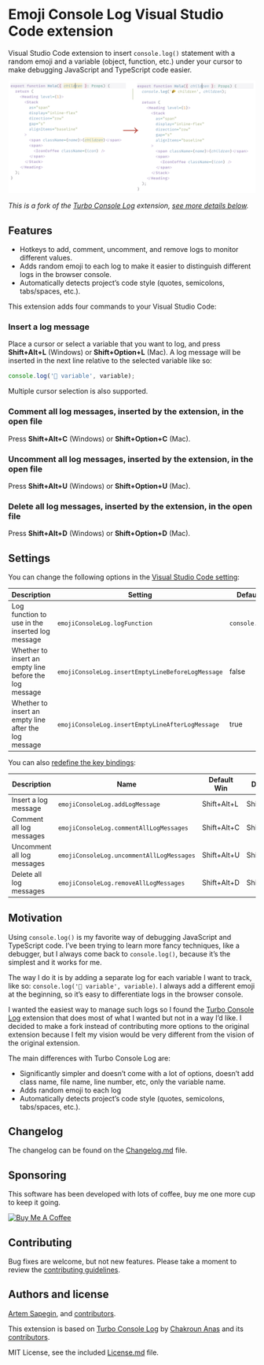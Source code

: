 # Emoji Console Log Visual Studio Code extension

Visual Studio Code extension to insert `console.log()` statement with a random emoji and a variable (object, function, etc.) under your cursor to make debugging JavaScript and TypeScript code easier.

![Emoji Console Log Visual Studio Code extension](./images/emoji-console-log.png)

_This is a fork of the [Turbo Console Log](https://www.turboconsolelog.io) extension, [see more details below](#motivation)._

## Features

- Hotkeys to add, comment, uncomment, and remove logs to monitor different values.
- Adds random emoji to each log to make it easier to distinguish different logs in the browser console.
- Automatically detects project’s code style (quotes, semicolons, tabs/spaces, etc.).

This extension adds four commands to your Visual Studio Code:

### Insert a log message

Place a cursor or select a variable that you want to log, and press **Shift+Alt+L** (Windows) or **Shift+Option+L** (Mac). A log message will be inserted in the next line relative to the selected variable like so:

```js
console.log('🦆 variable', variable);
```

Multiple cursor selection is also supported.

### Comment all log messages, inserted by the extension, in the open file

Press **Shift+Alt+C** (Windows) or **Shift+Option+C** (Mac).

### Uncomment all log messages, inserted by the extension, in the open file

Press **Shift+Alt+U** (Windows) or **Shift+Option+U** (Mac).

### Delete all log messages, inserted by the extension, in the open file

Press **Shift+Alt+D** (Windows) or **Shift+Option+D** (Mac).

## Settings

You can change the following options in the [Visual Studio Code setting](https://code.visualstudio.com/docs/getstarted/settings):

| Description | Setting | Default |
| --- | --- | --- |
| Log function to use in the inserted log message | `emojiConsoleLog.logFunction` | `console.log` |
| Whether to insert an empty line before the log message | `emojiConsoleLog.insertEmptyLineBeforeLogMessage` | false |
| Whether to insert an empty line after the log message | `emojiConsoleLog.insertEmptyLineAfterLogMessage` | true |

You can also [redefine the key bindings](https://code.visualstudio.com/docs/getstarted/keybindings):

| Description | Name | Default Win | Default Mac |
| --- | --- | --- | --- |
| Insert a log message | `emojiConsoleLog.addLogMessage` | Shift+Alt+L | Shift+Option+L |
| Comment all log messages | `emojiConsoleLog.commentAllLogMessages` | Shift+Alt+C | Shift+Option+C |
| Uncomment all log messages | `emojiConsoleLog.uncommentAllLogMessages` | Shift+Alt+U | Shift+Option+U |
| Delete all log messages | `emojiConsoleLog.removeAllLogMessages` | Shift+Alt+D | Shift+Option+D |

## Motivation

Using `console.log()` is my favorite way of debugging JavaScript and TypeScript code. I’ve been trying to learn more fancy techniques, like a debugger, but I always come back to `console.log()`, because it’s the simplest and it works for me.

The way I do it is by adding a separate log for each variable I want to track, like so: `console.log('🍕 variable', variable)`. I always add a different emoji at the beginning, so it’s easy to differentiate logs in the browser console.

I wanted the easiest way to manage such logs so I found the [Turbo Console Log](https://www.turboconsolelog.io) extension that does most of what I wanted but not in a way I’d like. I decided to make a fork instead of contributing more options to the original extension because I felt my vision would be very different from the vision of the original extension.

The main differences with Turbo Console Log are:

- Significantly simpler and doesn’t come with a lot of options, doesn’t add class name, file name, line number, etc, only the variable name.
- Adds random emoji to each log
- Automatically detects project’s code style (quotes, semicolons, tabs/spaces, etc.).

## Changelog

The changelog can be found on the [Changelog.md](./Changelog.md) file.

## Sponsoring

This software has been developed with lots of coffee, buy me one more cup to keep it going.

<a href="https://www.buymeacoffee.com/sapegin" target="_blank"><img src="https://cdn.buymeacoffee.com/buttons/lato-orange.png" alt="Buy Me A Coffee" height="51" width="217"></a>

## Contributing

Bug fixes are welcome, but not new features. Please take a moment to review the [contributing guidelines](Contributing.md).

## Authors and license

[Artem Sapegin](https://sapegin.me), and [contributors](https://github.com/sapegin/emoji-console-log/graphs/contributors).

This extension is based on [Turbo Console Log](https://github.com/Chakroun-Anas/turbo-console-log) by [ Chakroun Anas](https://github.com/Chakroun-Anas) and its [contributors](https://github.com/Chakroun-Anas/turbo-console-log/graphs/contributors).

MIT License, see the included [License.md](License.md) file.
